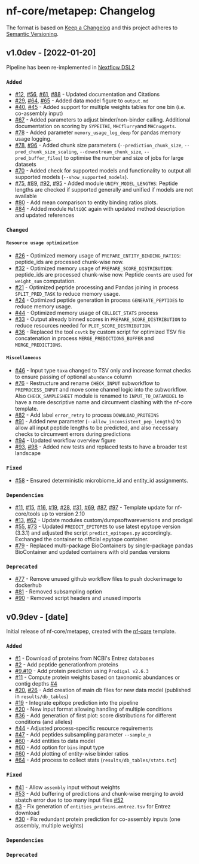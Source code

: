 # nf-core/metapep: Changelog

The format is based on [Keep a Changelog](https://keepachangelog.com/en/1.0.0/)
and this project adheres to [Semantic Versioning](https://semver.org/spec/v2.0.0.html).

## v1.0dev - [2022-01-20]

Pipeline has been re-implemented in [Nextflow DSL2](https://www.nextflow.io/docs/latest/dsl2.html)

### `Added`

- [#12](https://github.com/nf-core/metapep/pull/12), [#56](https://github.com/nf-core/metapep/pull/56), [#61](https://github.com/nf-core/metapep/pull/61), [#88](https://github.com/nf-core/metapep/pull/88) - Updated documentation and Citations
- [#29](https://github.com/nf-core/metapep/pull/29), [#64](https://github.com/nf-core/metapep/pull/64), [#65](https://github.com/nf-core/metapep/pull/65) - Added data model figure to `output.md`
- [#40](https://github.com/nf-core/metapep/pull/40), [#45](https://github.com/nf-core/metapep/pull/45) - Added support for multiple weights tables for one bin (i.e. co-assembly input)
- [#67](https://github.com/nf-core/metapep/pull/67) - Added parameters to adjust binder/non-binder calling. Additional documentation on scoring by `SYPEITHI`, `MHCflurry`and `MHCnuggets`.
- [#78](https://github.com/nf-core/metapep/pull/78) - Added parameter `memory_usage_log_deep` for pandas memory usage logging.
- [#78](https://github.com/nf-core/metapep/pull/78), [#96](https://github.com/nf-core/metapep/pull/96) - Added chunk size parameters (`--prediction_chunk_size`, `--pred_chunk_size_scaling`, `--downstream_chunk_size`, `--pred_buffer_files`) to optimise the number and size of jobs for large datasets
- [#70](https://github.com/nf-core/metapep/pull/70) - Added check for supported models and functionality to output all supported models (`--show_supported_models`).
- [#75](https://github.com/nf-core/metapep/pull/75), [#89](https://github.com/nf-core/metapep/pull/85), [#92](https://github.com/nf-core/metapep/pull/92), [#95](https://github.com/nf-core/metapep/pull/95) - Added module `UNIFY_MODEL_LENGTHS`: Peptide lengths are checked if supported generally and unified if models are not available
- [#80](https://github.com/nf-core/metapep/pull/80) - Add mean comparison to entity binding ratios plots.
- [#84](https://github.com/nf-core/metapep/pull/84) - Added module `MultiQC` again with updated method description and updated references

### `Changed`

#### `Resource usage optimization`
- [#26](https://github.com/nf-core/metapep/pull/26) - Optimized memory usage of `PREPARE_ENTITY_BINDING_RATIOS`: peptide_ids are processed chunk-wise now.
- [#32](https://github.com/nf-core/metapep/pull/32) - Optimized memory usage of `PREPARE_SCORE_DISTRIBUTION`: peptide_ids are processed chunk-wise now. Peptide `count`s are used for `weight_sum` computation.
- [#21](https://github.com/nf-core/metapep/pull/21) - Optimized peptide processing and Pandas joining in process `SPLIT_PRED_TASK` to reduce memory usage.
- [#24](https://github.com/nf-core/metapep/pull/24) - Optimized peptide generation in process `GENERATE_PEPTIDES` to reduce memory usage.
- [#44](https://github.com/nf-core/metapep/pull/44) - Optimized memory usage of `COLLECT_STATS` process
- [#33](https://github.com/nf-core/metapep/pull/33) - Output already binned scores in `PREPARE_SCORE_DISTRIBUTION` to reduce resources needed for `PLOT_SCORE_DISTRIBUTION`.
- [#36](https://github.com/nf-core/metapep/pull/36) - Replaced the tool `csvtk` by custom script for optimized TSV file concatenation in process `MERGE_PREDICTIONS_BUFFER` and `MERGE_PREDICTIONS`.

#### `Miscellaneous`

- [#46](https://github.com/nf-core/metapep/pull/46) - Input type `taxa` changed to TSV only and increase format checks to ensure passing of optional `abundance` column
- [#76](https://github.com/nf-core/metapep/pull/76) - Restructure and rename `CHECK_INPUT` subworkflow to `PREPROCESS_INPUT` and move some channel logic into the subworkflow. Also `CHECK_SAMPLESHEET` module is renamed to `INPUT_TO_DATAMODEL` to have a more descriptive name and circumvent clashing with the nf-core template.
- [#82](https://github.com/nf-core/metapep/pull/82) - Add label `error_retry` to process `DOWNLOAD_PROTEINS`
- [#91](https://github.com/nf-core/metapep/pull/91) - Added new parameter (`--allow_inconsistent_pep_lengths`) to allow all input peptide lengths to be predicted, and also necessary checks to circumvent errors during predictions
- [#94](https://github.com/nf-core/metapep/pull/94) - Updated workflow overview figure
- [#93](https://github.com/nf-core/metapep/pull/93), [#98](https://github.com/nf-core/metapep/pull/98) - Added new tests and replaced tests to have a broader test landscape

### `Fixed`

- [#58](https://github.com/nf-core/metapep/pull/58) - Ensured deterministic microbiome_id and entity_id assignments.

### `Dependencies`

- [#11](https://github.com/nf-core/metapep/pull/11), [#15](https://github.com/nf-core/metapep/pull/15), [#16](https://github.com/nf-core/metapep/pull/16), [#19](https://github.com/nf-core/metapep/pull/19), [#28](https://github.com/nf-core/metapep/pull/28), [#31](https://github.com/nf-core/metapep/pull/31), [#69](https://github.com/nf-core/metapep/pull/69), [#87](https://github.com/nf-core/metapep/pull/87), [#97](https://github.com/nf-core/metapep/pull/97)   - Template update for nf-core/tools up to version 2.10
- [#13](https://github.com/nf-core/metapep/pull/13), [#62](https://github.com/nf-core/metapep/pull/62) - Update modules custom/dumpsoftwareversions and prodigal
- [#55](https://github.com/nf-core/metapep/pull/55), [#73](https://github.com/nf-core/metapep/pull/73) - Updated `PREDICT_EPITOPES` to use latest epytope version (3.3.1) and adjusted the script `predict_epitopes.py` accordingly. Exchanged the container to official epytope container.
- [#79](https://github.com/nf-core/metapep/pull/79) - Replaced multi-package BioContainers by single-package pandas BioContainer and updated containers with old pandas versions

### `Deprecated`

- [#77](https://github.com/nf-core/metapep/pull/77) - Remove unused github workflow files to push dockerimage to dockerhub
- [#81](https://github.com/nf-core/metapep/pull/81) - Removed subsampling option
- [#90](https://github.com/nf-core/metapep/pull/90) - Removed script headers and unused imports

## v0.9dev - [date]

Initial release of nf-core/metapep, created with the [nf-core](https://nf-co.re/) template.

### `Added`

- [#1](https://github.com/skrakau/metapep/pull/1) - Download of proteins from NCBI's Entrez databases
- [#2](https://github.com/skrakau/metapep/pull/2) - Add peptide generationfrom proteins
- [#9](https://github.com/skrakau/metapep/pull/9),[#10](https://github.com/skrakau/metapep/pull/10) - Add protein prediction using `Prodigal v2.6.3`
- [#11](https://github.com/skrakau/metapep/pull/11) - Compute protein weights based on taxonomic abundances or contig depths [#4](https://github.com/skrakau/metapep/issues/4)
- [#20](https://github.com/skrakau/metapep/pull/20), [#26](https://github.com/skrakau/metapep/pull/26) - Add creation of main db files for new data model (published in `results/db_tables`)
- [#19](https://github.com/skrakau/metapep/pull/19) - Integrate epitope prediction into the pipeline
- [#20](https://github.com/skrakau/metapep/pull/20) - New input format allowing handling of multiple conditions
- [#36](https://github.com/skrakau/metapep/pull/36) - Add generation of first plot: score distributions for different conditions (and alleles)
- [#44](https://github.com/skrakau/metapep/pull/44) - Adjusted process-specific resource requirements
- [#47](https://github.com/skrakau/metapep/pull/47) - Add peptides subsampling parameter `--sample_n`
- [#60](https://github.com/skrakau/metapep/pull/60) - Add entities to data model
- [#60](https://github.com/skrakau/metapep/pull/60) - Add option for `bins` input type
- [#60](https://github.com/skrakau/metapep/pull/60) - Add plotting of entity-wise binder ratios
- [#64](https://github.com/skrakau/metapep/pull/64) - Add process to collect stats (`results/db_tables/stats.txt`)

### `Fixed`

- [#41](https://github.com/skrakau/metapep/pull/41) - Allow `assembly` input without weights
- [#53](https://github.com/skrakau/metapep/pull/53) - Add buffering of predictions and chunk-wise merging to avoid sbatch error due to too many input files [#52](https://github.com/skrakau/metapep/issues/52)
- [#3](https://github.com/nf-core/metapep/pull/3) - Fix generation of `entities_proteins.entrez.tsv` for Entrez download
- [#30](https://github.com/nf-core/metapep/pull/30) - Fix redundant protein prediction for co-assembly inputs (one assembly, multiple weights)

### `Dependencies`

### `Deprecated`
